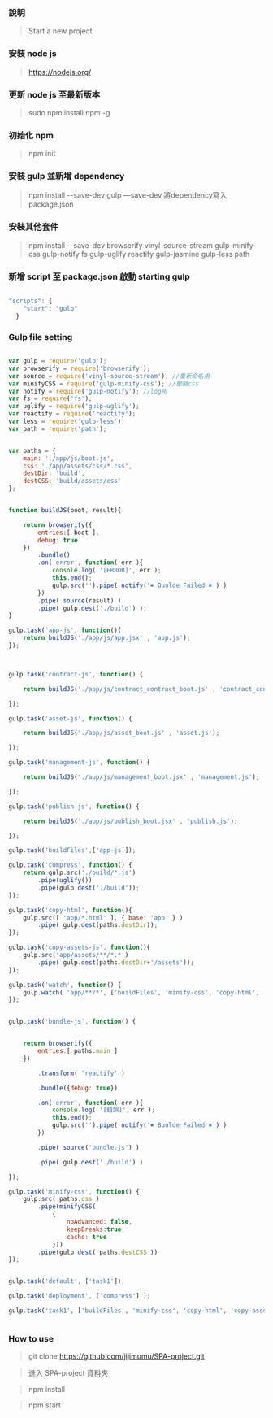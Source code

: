 ### 說明
> Start a new project

### 安裝 node js
> https://nodejs.org/

### 更新 node js 至最新版本
> sudo npm install npm -g

### 初始化 npm
> npm init

### 安裝 gulp 並新增 dependency
> npm install --save-dev gulp
—save-dev 將dependency寫入package.json

### 安裝其他套件
> npm install --save-dev browserify vinyl-source-stream gulp-minify-css gulp-notify fs gulp-uglify reactify gulp-jasmine gulp-less path

### 新增 script 至 package.json 啟動 starting gulp

```js

"scripts": {
    "start": "gulp"
  }

```

### Gulp file setting

```js

var gulp = require('gulp'); 
var browserify = require('browserify'); 
var source = require('vinyl-source-stream'); //重新命名用
var minifyCSS = require('gulp-minify-css'); //壓縮css
var notify = require('gulp-notify'); //log用
var fs = require('fs'); 
var uglify = require('gulp-uglify');
var reactify = require('reactify');
var less = require('gulp-less');
var path = require('path');


var paths = {
    main: './app/js/boot.js',
    css: './app/assets/css/*.css',
    destDir: 'build',
    destCSS: 'build/assets/css'
};


function buildJS(boot, result){

    return browserify({
        entries:[ boot ],
        debug: true
    })
        .bundle()
        .on('error', function( err ){
            console.log( '[ERROR]', err );
            this.end();
            gulp.src('').pipe( notify('✖ Bunlde Failed ✖') )
        })
        .pipe( source(result) )
        .pipe( gulp.dest('./build') );
}

gulp.task('app-js', function(){
    return buildJS('./app/js/app.jsx' , 'app.js');
});



gulp.task('contract-js', function() {

    return buildJS('./app/js/contract_contract_boot.js' , 'contract_contract.js');

});

gulp.task('asset-js', function() {

    return buildJS('./app/js/asset_boot.js' , 'asset.js');

});

gulp.task('management-js', function() {

    return buildJS('./app/js/management_boot.jsx' , 'management.js');

});

gulp.task('publish-js', function() {

    return buildJS('./app/js/publish_boot.jsx' , 'publish.js');

});

gulp.task('buildFiles',['app-js']);

gulp.task('compress', function() {
    return gulp.src('./build/*.js')
        .pipe(uglify())
        .pipe(gulp.dest('./build'));
});

gulp.task('copy-html', function(){
    gulp.src([ 'app/*.html' ], { base: 'app' } )
        .pipe( gulp.dest(paths.destDir));
});

gulp.task('copy-assets-js', function(){
    gulp.src('app/assets/**/*.*')
        .pipe( gulp.dest(paths.destDir+'/assets'));
});

gulp.task('watch', function() {
    gulp.watch( 'app/**/*', ['buildFiles', 'minify-css', 'copy-html', 'copy-assets-js'] );
});


gulp.task('bundle-js', function() {


    return browserify({
        entries:[ paths.main ]
    })

        .transform( 'reactify' )

        .bundle({debug: true})

        .on('error', function( err ){
            console.log( '[錯誤]', err );
            this.end();
            gulp.src('').pipe( notify('✖ Bunlde Failed ✖') )
        })

        .pipe( source('bundle.js') )

        .pipe( gulp.dest('./build') )

});

gulp.task('minify-css', function() {
    gulp.src( paths.css )
        .pipe(minifyCSS(
            {
                noAdvanced: false,
                keepBreaks:true,
                cache: true
            }))
        .pipe(gulp.dest( paths.destCSS ))
});


gulp.task('default', ['task1']);

gulp.task('deployment', ['compress'] );

gulp.task('task1', ['buildFiles', 'minify-css', 'copy-html', 'copy-assets-js', 'watch'] );



```

### How to use

> git clone https://github.com/jijimumu/SPA-project.git

> 進入 SPA-project 資料夾

> npm install

> npm start


